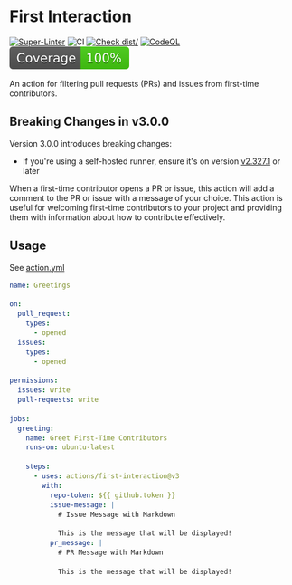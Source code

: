 # First Interaction

[![Super-Linter](https://github.com/actions/first-interaction/actions/workflows/linter.yml/badge.svg)](https://github.com/super-linter/super-linter)
![CI](https://github.com/actions/first-interaction/actions/workflows/ci.yml/badge.svg)
[![Check dist/](https://github.com/actions/first-interaction/actions/workflows/check-dist.yml/badge.svg)](https://github.com/actions/first-interaction/actions/workflows/check-dist.yml)
[![CodeQL](https://github.com/actions/first-interaction/actions/workflows/codeql-analysis.yml/badge.svg)](https://github.com/actions/first-interaction/actions/workflows/codeql-analysis.yml)
[![Coverage](./badges/coverage.svg)](./badges/coverage.svg)

An action for filtering pull requests (PRs) and issues from first-time
contributors.

## Breaking Changes in v3.0.0

Version 3.0.0 introduces breaking changes:

- If you're using a self-hosted runner, ensure it's on version
  [v2.327.1](https://github.com/actions/runner/releases/tag/v2.327.1) or later

When a first-time contributor opens a PR or issue, this action will add a
comment to the PR or issue with a message of your choice. This action is useful
for welcoming first-time contributors to your project and providing them with
information about how to contribute effectively.

## Usage

See [action.yml](action.yml)

```yaml
name: Greetings

on:
  pull_request:
    types:
      - opened
  issues:
    types:
      - opened

permissions:
  issues: write
  pull-requests: write

jobs:
  greeting:
    name: Greet First-Time Contributors
    runs-on: ubuntu-latest

    steps:
      - uses: actions/first-interaction@v3
        with:
          repo-token: ${{ github.token }}
          issue-message: |
            # Issue Message with Markdown

            This is the message that will be displayed!
          pr_message: |
            # PR Message with Markdown

            This is the message that will be displayed!
```
